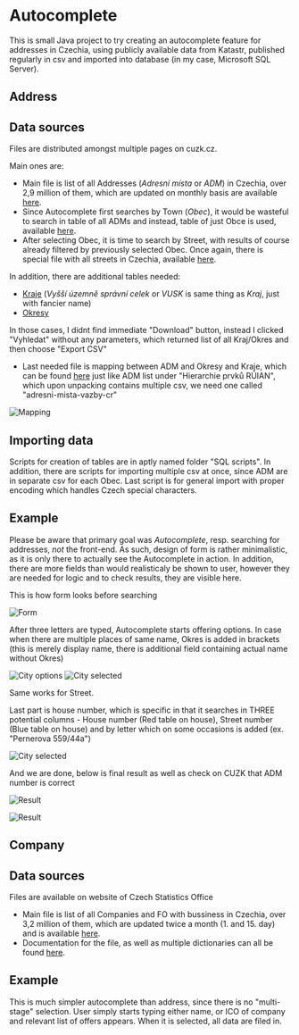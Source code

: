 # Autocomplete

This is small Java project to try creating an autocomplete feature for addresses in Czechia, using publicly available data from Katastr, published regularly in csv and imported into database (in my case, Microsoft SQL Server). 


## Address

## Data sources
Files are distributed amongst multiple pages on cuzk.cz.

Main ones are:
- Main file is list of all Addresses (*Adresní místa* or *ADM*) in Czechia, over 2,9 million of them, which are updated on monthly basis are available [here](https://nahlizenidokn.cuzk.cz/StahniAdresniMistaRUIAN.aspx).
- Since Autocomplete first searches by Town (*Obec*), it would be wasteful to search in table of all ADMs and instead, table of just Obce is used, available [here](https://www.cuzk.cz/ruian/Poskytovani-udaju-ISUI-RUIAN-VDP/Ciselniky-ISUI/Nizsi-uzemni-prvky-a-uzemne-evidencni-jednotky/Obce.aspx).
- After selecting Obec, it is time to search by Street, with results of course already filtered by previously selected Obec. Once again, there is special file with all streets in Czechia, available [here](https://www.cuzk.cz/ruian/Poskytovani-udaju-ISUI-RUIAN-VDP/Ciselniky-ISUI/Nizsi-uzemni-prvky-a-uzemne-evidencni-jednotky.aspx).

In addition, there are additional tables needed:
- [Kraje](https://vdp.cuzk.cz/vdp/ruian/vusc/vyhledej) (*Vyšší územně správní celek* or *VUSK* is same thing as *Kraj*, just with fancier name)
- [Okresy](https://vdp.cuzk.cz/vdp/ruian/okresy/vyhledej)

In those cases, I didnt find immediate "Download" button, instead I clicked "Vyhledat" without any parameters, which returned list of all Kraj/Okres and then choose "Export CSV"

- Last needed file is mapping between ADM and Okresy and Kraje, which can be found [here](https://nahlizenidokn.cuzk.cz/StahniAdresniMistaRUIAN.aspx) just like ADM list  under "Hierarchie prvků RÚIAN", which upon unpacking contains multiple csv, we need one called "adresni-mista-vazby-cr"

![Mapping](/ReadMe%20images/autocomplete%20mapping.png) 


## Importing data
Scripts for creation of tables are in aptly named folder "SQL scripts". In addition, there are scripts for importing multiple csv at once, since ADM are in separate csv for each Obec. Last script is for general import with proper encoding which handles Czech special characters.

## Example
Please be aware that primary goal was *Autocomplete*, resp. searching for addresses, *not* the front-end. As such, design of form is rather minimalistic, as it is only there to actually see the Autocomplete in action. In addition, there are more fields than would realisticaly be shown to user, however they are needed for logic and to check results, they are visible here.

This is how form looks before searching

![Form](/ReadMe%20images/autocomplete%20form.png) 


After three letters are typed, Autocomplete starts offering options. In case when there are multiple places of same name, Okres is added in brackets (this is merely display name, there is additional field containing actual name without Okres)

![City options](/ReadMe%20images/autocomplete%20city%20list.png)    ![City selected](/ReadMe%20images/autocomplete%20city%20selected.png)

Same works for Street.

Last part is house number, which is specific in that it searches in THREE potential columns - House number (Red table on house), Street number (Blue table on house) and by letter which on some occasions is added (ex. "Pernerova 559/44a")

![City selected](/ReadMe%20images/autocomplete%20house%20number%20list.png)


And we are done, below is final result as well as check on CUZK that ADM number is correct

![Result](/ReadMe%20images/autocomplete%20fin.png)

![Result](/ReadMe%20images/autocomplete%20cuzk%20check.png)



## Company

## Data sources

Files are available on website of Czech Statistics Office

- Main file is list of all Companies and FO with bussiness in Czechia, over 3,2 million of them, which are updated twice a month (1. and 15. day) and is available [here](https://www.czso.cz/csu/czso/registr-ekonomickych-subjektu-otevrena-data).
- Documentation for the file, as well as multiple dictionaries can all be found [here](https://www.czso.cz/csu/czso/registr-ekonomickych-subjektu-otevrena-data-dokumentace).

## Example

This is much simpler autocomplete than address, since there is no "multi-stage" selection. User simply starts typing either name, or ICO of company and relevant list of offers appears. When it is selected, all data are filed in.
